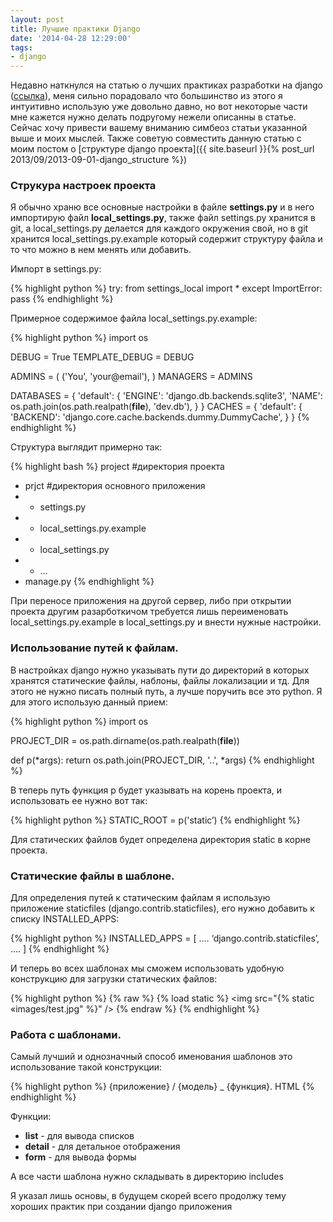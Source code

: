 ```yaml
---
layout: post
title: Лучшие практики Django
date: '2014-04-28 12:29:00'
tags:
- django
---
```


Недавно наткнулся на статью о лучших практиках разработки на django (<a href="http://lincolnloop.com/django-best-practices/projects.html">ссылка</a>), меня сильно порадовало что большинство из этого я интуитивно использую уже довольно давно, но вот некоторые части мне кажется нужно делать подругому нежели описанны в статье. Сейчас хочу привести вашему вниманию симбеоз статьи указанной выше и моих мыслей. Также советую совместить данную статью с моим постом о [структуре django проекта]({{ site.baseurl }}{% post_url 2013/09/2013-09-01-django_structure %})
<!--more-->

### Струкура настроек проекта

Я обычно храню все основные настройки в файле <strong>settings.py</strong> и в него импортирую файл <strong>local_settings.py</strong>, также файл settings.py хранится в git, а local_settings.py делается для каждого окружения свой, но в git хранится local_settings.py.example который содержит структуру файла и то что можно в нем менять или добавить.

Импорт в settings.py:

{% highlight python %}
try:
    from settings_local import *
except ImportError:
    pass
{% endhighlight %}

Примерное содержимое файла local_settings.py.example:

{% highlight python %}
import os

DEBUG = True
TEMPLATE_DEBUG = DEBUG

ADMINS = (
    ('You', 'your@email'),
)
MANAGERS = ADMINS

DATABASES = {
    'default': {
        'ENGINE': 'django.db.backends.sqlite3',
        'NAME': os.path.join(os.path.realpath(__file__), 'dev.db'),
    }
}
CACHES = {
    'default': {
        'BACKEND': 'django.core.cache.backends.dummy.DummyCache',
    }
}
{% endhighlight %}

Структура выглядит примерно так:

{% highlight bash %}
project #директория проекта
- prjct #директория основного приложения
- - settings.py
- - local_settings.py.example
- - local_settings.py
- - …
- manage.py
{% endhighlight %}

При переносе приложения на другой сервер, либо при открытии проекта другим разарботкичом требуется лишь переименовать local_settings.py.example в local_settings.py и внести нужные настройки.

### Использование путей к файлам.

В настройках django нужно указывать пути до директорий в которых хранятся статические файлы, наблоны, файлы локализации и тд. Для этого не нужно писать полный путь, а лучше поручить все это python. Я для этого использую данный прием:

{% highlight python %}
import os

PROJECT_DIR = os.path.dirname(os.path.realpath(__file__))

def p(*args):
    return os.path.join(PROJECT_DIR, '..', *args)
{% endhighlight %}

В теперь путь функция p будет указывать на корень проекта, и использовать ее нужно вот так:

{% highlight python %}
STATIC_ROOT = p('static’)
{% endhighlight %}

Для статических файлов будет определена директория static в корне проекта.

### Статические файлы в шаблоне.

Для определения путей к статическим файлам я использую приложение staticfiles (django.contrib.staticfiles), его нужно добавить к списку INSTALLED_APPS:

{% highlight python %}
INSTALLED_APPS = [
….
 ‘django.contrib.staticfiles’,
….
]
{% endhighlight %}

И теперь во всех шаблонах мы сможем использовать удобную конструкцию для загрузки статических файлов:

{% highlight python %}
{% raw %}
{% load static %}
<img src="{% static «images/test.jpg" %}" />
{% endraw %}
{% endhighlight %}

### Работа с шаблонами.

Самый лучший и однозначный способ именования шаблонов это использование такой конструкции:

{% highlight python %}
{приложение} / {модель} _ {функция}. HTML
{% endhighlight %}

Функции:
* <strong>list</strong> - для вывода списков
* <strong>detail</strong> - для детальное отображения
* <strong>form</strong> - для вывода формы

А все части шаблона нужно складывать в директорию includes

Я указал лишь основы, в будущем скорей всего продолжу тему хороших практик при создании django  приложения
